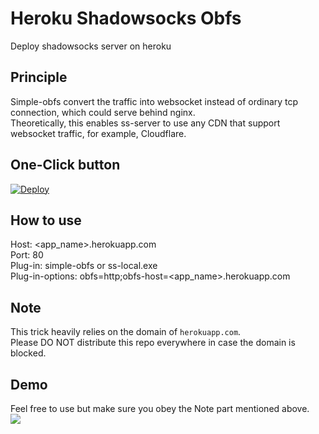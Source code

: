 # Heroku Shadowsocks Obfs
Deploy shadowsocks server on heroku
## Principle
Simple-obfs convert the traffic into websocket instead of ordinary tcp connection, which could serve behind nginx. \
Theoretically, this enables ss-server to use any CDN that support websocket traffic, for example, Cloudflare.
## One-Click button
[![Deploy](https://www.herokucdn.com/deploy/button.png)](https://heroku.com/deploy)
## How to use
Host: <app_name>.herokuapp.com \
Port: 80 \
Plug-in: simple-obfs or ss-local.exe \
Plug-in-options: obfs=http;obfs-host=<app_name>.herokuapp.com
## Note
This trick heavily relies on the domain of `herokuapp.com`. \
Please DO NOT distribute this repo everywhere in case the domain is blocked.
## Demo
Feel free to use but make sure you obey the Note part mentioned above. \
![](https://github.com/laintuv00/herosocks/blob/master/img/demo.png)
